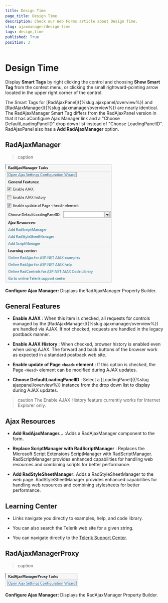 ```yaml
---
title: Design Time
page_title: Design Time
description: Check our Web Forms article about Design Time.
slug: ajaxmanager/design-time
tags: design,time
published: True
position: 3
---
```


# Design Time



Display **Smart Tags** by right clicking the control and choosing **Show Smart Tag** from the context menu, or clicking the small rightward-pointing arrow located in the upper right corner of the control.

The Smart Tags for [RadAjaxPanel]({%slug ajaxpanel/overview%}) and [RadAjaxManager]({%slug ajaxmanager/overview%}) are nearly identical. The RadAjaxManager Smart Tag differs from the RadAjaxPanel version in that it has aConfigure Ajax Manager link and a "Choose DefaultLoadingPanelID" drop down list instead of "Choose LoadingPanelID". RadAjaxPanel also has a **Add RadAjaxManager** option.


## RadAjaxManager


>caption 

![AjaxManager Tasks](images/AjaxManagerTasks.jpg)



**Configure Ajax Manager:** Displays theRadAjaxManager Property Builder.

## General Features

* **Enable AJAX** : When this item is checked, all requests for controls managed by the [RadAjaxManager]({%slug ajaxmanager/overview%}) are handled via AJAX. If not checked, requests are handled in the legacy postback manner.

* **Enable AJAX History** : When checked, browser history is enabled even when using AJAX. The forward and back buttons of the browser work as expected in a standard postback web site.

* **Enable update of Page `<head>` element** : If this option is checked, the Page `<Head>` element can be modified during AJAX updates.

* **Choose DefaultLoadingPanelID** : Select a [LoadingPanel]({%slug ajaxpanel/overview%}) instance from the drop down list to display during AJAX updates.

>caution The Enable AJAX History feature currently works for Internet Explorer only.
>


## Ajax Resources

* **Add RadAjaxManager...** :Adds a RadAjaxManager component to the form.

* **Replace ScriptManager with RadScriptManager** : Replaces the Microsoft Script Extensions ScriptManager with RadScriptManager. RadScriptManager provides enhanced capabilities for handling web resources and combining scripts for better performance.

* **Add RadStyleSheetManager:** Adds a RadStyleSheetManager to the web page. RadStyleSheetManager provides enhanced capabilities for handling web resources and combining stylesheets for better performance.

## Learning Center

* Links navigate you directly to examples, help, and code library.

* You can also search the Telerik web site for a given string.

* You can navigate directly to the [Telerik Support Center](https://www.telerik.com/support/home.aspx).

## RadAjaxManagerProxy


>caption 

![RadAjaxManagerProxy Tasks](images/RadAjaxmanagerProxyTasks.png)


**Configure Ajax Manager:** Displays the RadAjaxManager Property Builder.

